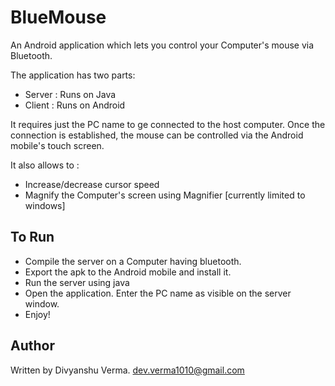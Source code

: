 BlueMouse
=========

An Android application which lets you control your Computer's mouse via Bluetooth.

The application has two parts:

* Server : Runs on Java
* Client : Runs on Android

It requires just the PC name to ge connected to the host computer.
Once the connection is established, the mouse can be controlled via the Android mobile's touch screen.

It also allows to :

* Increase/decrease cursor speed
* Magnify the Computer's screen using Magnifier [currently limited to windows]

To Run
------

* Compile the server on a Computer having bluetooth.
* Export the apk to the Android mobile and install it.
* Run the server using java
* Open the application. Enter the PC name as visible on the server window.
* Enjoy!


Author
------

Written by Divyanshu Verma.
dev.verma1010@gmail.com
